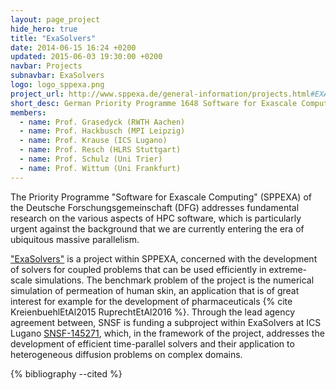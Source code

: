 ```yaml
---
layout: page_project
hide_hero: true
title: "ExaSolvers"
date: 2014-06-15 16:24 +0200
updated: 2015-06-03 19:30:00 +0200
navbar: Projects
subnavbar: ExaSolvers
logo: logo_sppexa.png
project_url: http://www.sppexa.de/general-information/projects.html#EXASOLVERS
short_desc: German Priority Programme 1648 Software for Exascale Computing
members:
  - name: Prof. Grasedyck (RWTH Aachen)
  - name: Prof. Hackbusch (MPI Leipzig)
  - name: Prof. Krause (ICS Lugano)
  - name: Prof. Resch (HLRS Stuttgart)
  - name: Prof. Schulz (Uni Trier)
  - name: Prof. Wittum (Uni Frankfurt)
---
```


The Priority Programme "Software for Exascale Computing" (SPPEXA) of the Deutsche
Forschungsgemeinschaft (DFG) addresses fundamental research on the various aspects of HPC software,
which is particularly urgent against the background that we are currently entering the era of
ubiquitous massive parallelism.

["ExaSolvers"](http://www.sppexa.de/general-information/projects.html#EXASOLVERS) is a project
within SPPEXA, concerned with the development of solvers for coupled problems that can be used
efficiently in extreme-scale simulations.
The benchmark problem of the project is the numerical simulation of permeation of human skin, an
application that is of great interest for example for the development of pharmaceuticals {% cite KreienbuehlEtAl2015 RuprechtEtAl2016 %}.
Through the lead agency agreement between, SNSF is funding a subproject within ExaSolvers at ICS
Lugano [SNSF-145271](http://p3.snf.ch/project-145271), which, in the framework of the project,
addresses the development of efficient time-parallel solvers and their application to heterogeneous
diffusion problems on complex domains.


{% bibliography --cited %}
